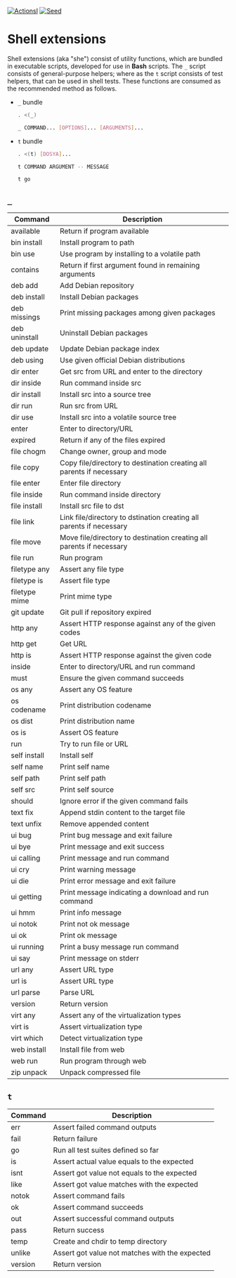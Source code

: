 <!-- markdownlint-disable MD041 -->
[![ActionsI](https://github.com/omu/she/workflows/build/badge.svg)](https://github.com/omu/she/actions "Github actions")
[![Seed](https://omu.sh/assets/badge/seed.svg)](https://omu.sh "Seed project")
<!-- markdownlint-enable MD041 -->

Shell extensions
================

Shell extensions (aka "she") consist of utility functions, which are bundled in executable scripts, developed for use in
**Bash** scripts.  The `_` script consists of general-purpose helpers; where as the `t` script consists of test helpers,
that can be used in shell tests.  These functions are consumed as the recommended method as follows.

- `_` bundle

  ```sh
  . <(_)

  _ COMMAND... [OPTIONS]... [ARGUMENTS]...
  ```

- `t` bundle

  ```sh
  . <(t) [DOSYA]...

  t COMMAND ARGUMENT -- MESSAGE

  t go
  ```

`_`
---

<!-- _ begin -->
| Command       | Description                                                          |
| ------------- | -------------------------------------------------------------------- |
| available     | Return if program available                                          |
| bin install   | Install program to path                                              |
| bin use       | Use program by installing to a volatile path                         |
| contains      | Return if first argument found in remaining arguments                |
| deb add       | Add Debian repository                                                |
| deb install   | Install Debian packages                                              |
| deb missings  | Print missing packages among given packages                          |
| deb uninstall | Uninstall Debian packages                                            |
| deb update    | Update Debian package index                                          |
| deb using     | Use given official Debian distributions                              |
| dir enter     | Get src from URL and enter to the directory                          |
| dir inside    | Run command inside src                                               |
| dir install   | Install src into a source tree                                       |
| dir run       | Run src from URL                                                     |
| dir use       | Install src into a volatile source tree                              |
| enter         | Enter to directory/URL                                               |
| expired       | Return if any of the files expired                                   |
| file chogm    | Change owner, group and mode                                         |
| file copy     | Copy file/directory to destination creating all parents if necessary |
| file enter    | Enter file directory                                                 |
| file inside   | Run command inside directory                                         |
| file install  | Install src file to dst                                              |
| file link     | Link file/directory to dstination creating all parents if necessary  |
| file move     | Move file/directory to destination creating all parents if necessary |
| file run      | Run program                                                          |
| filetype any  | Assert any file type                                                 |
| filetype is   | Assert file type                                                     |
| filetype mime | Print mime type                                                      |
| git update    | Git pull if repository expired                                       |
| http any      | Assert HTTP response against any of the given codes                  |
| http get      | Get URL                                                              |
| http is       | Assert HTTP response against the given code                          |
| inside        | Enter to directory/URL and run command                               |
| must          | Ensure the given command succeeds                                    |
| os any        | Assert any OS feature                                                |
| os codename   | Print distribution codename                                          |
| os dist       | Print distribution name                                              |
| os is         | Assert OS feature                                                    |
| run           | Try to run file or URL                                               |
| self install  | Install self                                                         |
| self name     | Print self name                                                      |
| self path     | Print self path                                                      |
| self src      | Print self source                                                    |
| should        | Ignore error if the given command fails                              |
| text fix      | Append stdin content to the target file                              |
| text unfix    | Remove appended content                                              |
| ui bug        | Print bug message and exit failure                                   |
| ui bye        | Print message and exit success                                       |
| ui calling    | Print message and run command                                        |
| ui cry        | Print warning message                                                |
| ui die        | Print error message and exit failure                                 |
| ui getting    | Print message indicating a download and run command                  |
| ui hmm        | Print info message                                                   |
| ui notok      | Print not ok message                                                 |
| ui ok         | Print ok message                                                     |
| ui running    | Print a busy message run command                                     |
| ui say        | Print message on stderr                                              |
| url any       | Assert URL type                                                      |
| url is        | Assert URL type                                                      |
| url parse     | Parse URL                                                            |
| version       | Return version                                                       |
| virt any      | Assert any of the virtualization types                               |
| virt is       | Assert virtualization type                                           |
| virt which    | Detect virtualization type                                           |
| web install   | Install file from web                                                |
| web run       | Run program through web                                              |
| zip unpack    | Unpack compressed file                                               |
<!-- _ end -->

`t`
---

<!-- t begin -->
| Command | Description                                    |
| ------- | ---------------------------------------------- |
| err     | Assert failed command outputs                  |
| fail    | Return failure                                 |
| go      | Run all test suites defined so far             |
| is      | Assert actual value equals to the expected     |
| isnt    | Assert got value not equals to the expected    |
| like    | Assert got value matches with the expected     |
| notok   | Assert command fails                           |
| ok      | Assert command succeeds                        |
| out     | Assert successful command outputs              |
| pass    | Return success                                 |
| temp    | Create and chdir to temp directory             |
| unlike  | Assert got value not matches with the expected |
| version | Return version                                 |
<!-- t end -->
